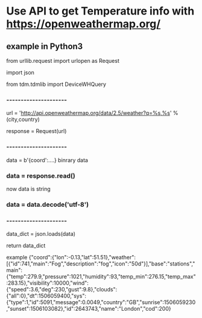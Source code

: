 # Use API to get Temperature info with https://openweathermap.org/

## example in Python3

from urllib.request import urlopen as Request

import json

from tdm.tdmlib import DeviceWHQuery 

### ---------------------
url = 'http://api.openweathermap.org/data/2.5/weather?q=%s,%s' % (city,country)

response = Request(url)

### ---------------------


data = b'{coord':....} binrary data
### data = response.read()


 

 now data is string
### data = data.decode('utf-8')


### ---------------------
data_dict = json.loads(data)

return data_dict

example
{"coord":{"lon":-0.13,"lat":51.51},"weather":[{"id":741,"main":"Fog","description":"fog","icon":"50d"}],"base":"stations","main":{"temp":279.9,"pressure":1021,"humidity":93,"temp_min":276.15,"temp_max":283.15},"visibility":10000,"wind":{"speed":3.6,"deg":230,"gust":9.8},"clouds":{"all":0},"dt":1506059400,"sys":{"type":1,"id":5091,"message":0.0049,"country":"GB","sunrise":1506059230,"sunset":1506103082},"id":2643743,"name":"London","cod":200}
